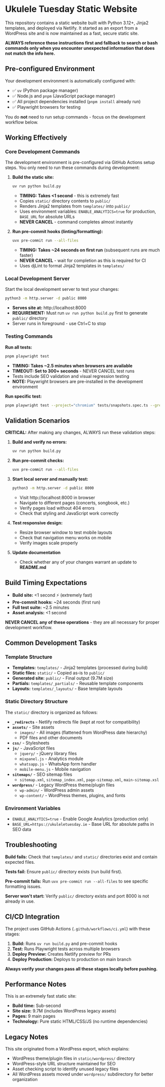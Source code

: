 # Ukulele Tuesday Static Website

This repository contains a static website built with Python 3.12+, Jinja2 templates, and deployed via Netlify. It started as an export from a WordPress site and is now maintained as a fast, secure static site.

**ALWAYS reference these instructions first and fallback to search or bash commands only when you encounter unexpected information that does not match the info here.**

## Pre-configured Environment

Your development environment is automatically configured with:
- ✅ `uv` (Python package manager) 
- ✅ Node.js and `pnpm` (JavaScript package manager)
- ✅ All project dependencies installed (`pnpm install` already run)
- ✅ Playwright browsers for testing

You do **not** need to run setup commands - focus on the development workflow below.

## Working Effectively

### Core Development Commands
The development environment is pre-configured via GitHub Actions setup steps. You only need to run these commands during development:

1. **Build the static site:**
   ```bash
   uv run python build.py
   ```
   - **TIMING: Takes <1 second** - this is extremely fast
   - Copies `static/` directory contents to `public/`
   - Renders Jinja2 templates from `templates/` into `public/`
   - Uses environment variables: `ENABLE_ANALYTICS=true` for production, `BASE_URL` for absolute URLs
   - **NEVER CANCEL** - command completes almost instantly

2. **Run pre-commit hooks (linting/formatting):**
   ```bash
   uvx pre-commit run --all-files
   ```
   - **TIMING: Takes ~24 seconds on first run** (subsequent runs are much faster)
   - **NEVER CANCEL** - wait for completion as this is required for CI
   - Uses djLint to format Jinja2 templates in `templates/`

### Local Development Server
Start the local development server to test your changes:

```bash
python3 -m http.server -d public 8000
```
- **Serves site at:** http://localhost:8000
- **REQUIREMENT:** Must run `uv run python build.py` first to generate `public/` directory
- Server runs in foreground - use Ctrl+C to stop

### Testing Commands

**Run all tests:**
```bash
pnpm playwright test
```
- **TIMING: Takes ~2.5 minutes when browsers are available**
- **TIMEOUT: Set to 300+ seconds** - NEVER CANCEL test runs
- Tests include SEO validation and visual regression testing
- **NOTE:** Playwright browsers are pre-installed in the development environment

**Run specific test:**
```bash
pnpm playwright test --project="chromium" tests/snapshots.spec.ts --grep="visual regression for index.html"
```

## Validation Scenarios

**CRITICAL:** After making any changes, ALWAYS run these validation steps:

1. **Build and verify no errors:**
   ```bash
   uv run python build.py
   ```

2. **Run pre-commit checks:**
   ```bash
   uvx pre-commit run --all-files
   ```

3. **Start local server and manually test:**
   ```bash
   python3 -m http.server -d public 8000
   ```
   - Visit http://localhost:8000 in browser
   - Navigate to different pages (concerts, songbook, etc.)
   - Verify pages load without 404 errors
   - Check that styling and JavaScript work correctly

4. **Test responsive design:**
   - Resize browser window to test mobile layouts
   - Check that navigation menu works on mobile
   - Verify images scale properly
  
5. **Update documentation**
   - Check whether any of your changes warrant an update to **README.md**

## Build Timing Expectations

- **Build site:** <1 second ⚡ (extremely fast)
- **Pre-commit hooks:** ~24 seconds (first run)
- **Full test suite:** ~2.5 minutes
- **Asset analysis:** <1 second

**NEVER CANCEL any of these operations** - they are all necessary for proper development workflow.

## Common Development Tasks



### Template Structure
- **Templates:** `templates/` - Jinja2 templates (processed during build)
- **Static files:** `static/` - Copied as-is to `public/`
- **Generated site:** `public/` - Final output (9.7M size)
- **Partials:** `templates/_partials/` - Reusable template components
- **Layouts:** `templates/_layouts/` - Base template layouts

### Static Directory Structure
The `static/` directory is organized as follows:
- **`_redirects`** - Netlify redirects file (kept at root for compatibility)
- **`assets/`** - Site assets
  - `images/` - All images (flattened from WordPress date hierarchy)
  - PDF files and other documents
- **`css/`** - Stylesheets
- **`js/`** - JavaScript files
  - `jquery/` - jQuery library files
  - `mixpanel.js` - Analytics module
  - `whatsapp.js` - WhatsApp form handler
  - `mobile-menu.js` - Mobile navigation
- **`sitemaps/`** - SEO sitemap files
  - `sitemap.xml`, `sitemap_index.xml`, `page-sitemap.xml`, `main-sitemap.xsl`
- **`wordpress/`** - Legacy WordPress theme/plugin files
  - `wp-admin/` - WordPress admin assets
  - `wp-content/` - WordPress themes, plugins, and fonts

### Environment Variables
- `ENABLE_ANALYTICS=true` - Enable Google Analytics (production only)
- `BASE_URL=https://ukuleletuesday.ie` - Base URL for absolute paths in SEO data

## Troubleshooting

**Build fails:** Check that `templates/` and `static/` directories exist and contain expected files.

**Tests fail:** Ensure `public/` directory exists (run build first).

**Pre-commit fails:** Run `uvx pre-commit run --all-files` to see specific formatting issues.

**Server won't start:** Verify `public/` directory exists and port 8000 is not already in use.

## CI/CD Integration

The project uses GitHub Actions (`.github/workflows/ci.yml`) with these stages:
1. **Build:** Runs `uv run build.py` and pre-commit hooks
2. **Test:** Runs Playwright tests across multiple browsers
3. **Deploy Preview:** Creates Netlify preview for PRs
4. **Deploy Production:** Deploys to production on main branch

**Always verify your changes pass all these stages locally before pushing.**

## Performance Notes

This is an extremely fast static site:
- **Build time:** Sub-second
- **Site size:** 9.7M (includes WordPress legacy assets)
- **Pages:** 9 main pages
- **Technology:** Pure static HTML/CSS/JS (no runtime dependencies)

## Legacy Notes

This site originated from a WordPress export, which explains:
- WordPress theme/plugin files in `static/wordpress/` directory
- WordPress-style URL structure maintained for SEO
- Asset checking script to identify unused legacy files
- All WordPress assets moved under `wordpress/` subdirectory for better organization
